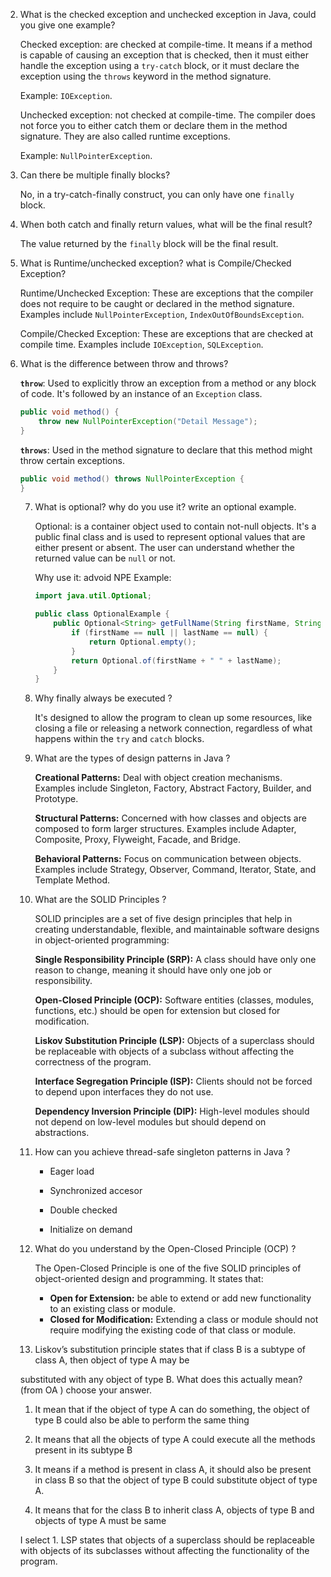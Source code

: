 2. What is the checked exception and unchecked exception in Java, could you give one example?

   Checked exception: are checked at compile-time. It means if a method is capable of causing an exception that is checked, then it must either handle the exception using a `try-catch` block, or it must declare the exception using the `throws` keyword in the method signature. 

   Example: `IOException`.

   Unchecked exception: not checked at compile-time. The compiler does not force you to either catch them or declare them in the method signature. They are also called runtime exceptions. 

   Example: `NullPointerException`.

   

3. Can there be multiple finally blocks? 

   No, in a try-catch-finally construct, you can only have one `finally` block. 

   

4. When both catch and finally return values, what will be the final result?

   The value returned by the `finally` block will be the final result.

   

5. What is Runtime/unchecked exception? what is Compile/Checked Exception?

   Runtime/Unchecked Exception: These are exceptions that the compiler does not require to be caught or declared in the method signature. Examples include `NullPointerException`, `IndexOutOfBoundsException`.

   Compile/Checked Exception: These are exceptions that are checked at compile time. Examples include `IOException`, `SQLException`.

   

6. What is the difference between throw and throws?

   **`throw`**: Used to explicitly throw an exception from a method or any block of code. It's followed by an instance of an `Exception` class.

   ```java
   public void method() {
       throw new NullPointerException("Detail Message");
   }
   ```

   **`throws`**: Used in the method signature to declare that this method might throw certain exceptions. 

   ```java
   public void method() throws NullPointerException {
   }
   
   ```

   7. What is optional? why do you use it? write an optional example. 

      Optional: is a container object used to contain not-null objects. It's a public final class and is used to represent optional values that are either present or absent. The user can understand whether the returned value can be `null` or not.

      Why use it: advoid NPE
      Example:

      ```java
      import java.util.Optional;
      
      public class OptionalExample {
          public Optional<String> getFullName(String firstName, String lastName) {
              if (firstName == null || lastName == null) {
                  return Optional.empty();
              }
              return Optional.of(firstName + " " + lastName);
          }
      }
      
      ```

      

   8. Why finally always be executed ?

      It's designed to allow the program to clean up some resources, like closing a file or releasing a network connection, regardless of what happens within the `try` and `catch` blocks.

      

   10. What are the types of design patterns in Java ?

       **Creational Patterns:** Deal with object creation mechanisms. Examples include Singleton, Factory, Abstract Factory, Builder, and Prototype.

       **Structural Patterns:** Concerned with how classes and objects are composed to form larger structures. Examples include Adapter, Composite, Proxy, Flyweight, Facade, and Bridge.

       **Behavioral Patterns:** Focus on communication between objects. Examples include Strategy, Observer, Command, Iterator, State, and Template Method.

       

   11. What are the SOLID Principles ?

       SOLID principles are a set of five design principles that help in creating understandable, flexible, and maintainable software designs in object-oriented programming:

       **Single Responsibility Principle (SRP):** A class should have only one reason to change, meaning it should have only one job or responsibility.

       **Open-Closed Principle (OCP):** Software entities (classes, modules, functions, etc.) should be open for extension but closed for modification.

       **Liskov Substitution Principle (LSP):** Objects of a superclass should be replaceable with objects of a subclass without affecting the correctness of the program.

       **Interface Segregation Principle (ISP):** Clients should not be forced to depend upon interfaces they do not use.

       **Dependency Inversion Principle (DIP):** High-level modules should not depend on low-level modules but should depend on abstractions.

       

   12. How can you achieve thread-safe singleton patterns in Java ?

       - Eager load

       - Synchronized accesor

       - Double checked

       - Initialize on demand

         

   13. What do you understand by the Open-Closed Principle (OCP) ?

       The Open-Closed Principle is one of the five SOLID principles of object-oriented design and programming. It states that:

       - **Open for Extension:** be able to extend or add new functionality to an existing class or module.
       - **Closed for Modification:** Extending a class or module should not require modifying the existing code of that class or module.

       

   14. Liskov’s substitution principle states that if class B is a subtype of class A, then object of type A may be 

   substituted with any object of type B. What does this actually mean? (from OA ) choose your answer.

   1. It mean that if the object of type A can do something, the object of type B could also be able to perform the same thing

   2. It means that all the objects of type A could execute all the methods present in its subtype B
   3. It means if a method is present in class A, it should also be present in class B so that the object of type B could substitute object of type A.

   4. It means that for the class B to inherit class A, objects of type B and objects of type A must be same

   I select 1.  LSP states that objects of a superclass should be replaceable with objects of its subclasses without affecting the functionality of the program. 

